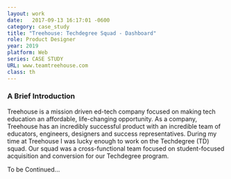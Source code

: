 ```yaml
---
layout: work
date:   2017-09-13 16:17:01 -0600
category: case_study
title: "Treehouse: Techdegree Squad - Dashboard"
role: Product Designer
year: 2019
platform: Web
series: CASE STUDY
URL: www.teamtreehouse.com
class: th
---
```


### A Brief Introduction
Treehouse is a mission driven ed-tech company focused on making tech education an affordable, life-changing opportunity. As a company, Treehouse has an incredibly successful product with an incredible team of educators, engineers, designers and success representatives. During my time at Treehouse I was lucky enough to work on the Techdegree (TD) squad. Our squad was a cross-functional team focused on student-focused acquisition and conversion for our Techdegree program.

To be Continued...
